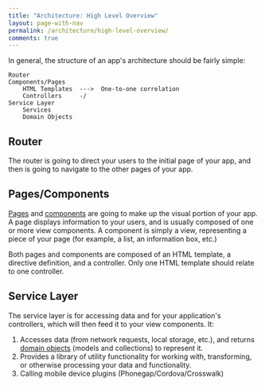 ```yaml
---
title: "Architecture: High Level Overview"
layout: page-with-nav
permalink: /architecture/high-level-overview/
comments: true
---
```


In general, the structure of an app's architecture should be fairly simple:

    Router
    Components/Pages
        HTML Templates  --->  One-to-one correlation
        Controllers     -/
    Service Layer
        Services
        Domain Objects
        

## Router

The router is going to direct your users to the initial page of your app, and
then is going to navigate to the other pages of your app.


## Pages/Components

[Pages](/architecture/pages/) and [components](/architecture/components/) are 
going to make up the visual portion of your app. A page displays information to 
your users, and is usually composed of one or more view components. A component 
is simply a view, representing a piece of your page (for example, a list, an 
information box, etc.)

Both pages and components are composed of an HTML template, a directive 
definition, and a controller. Only one HTML template should relate to one 
controller.


## Service Layer 

The service layer is for accessing data and for your application's controllers,
which will then feed it to your view components. It: 

1. Accesses data (from network requests, local storage, etc.), and returns 
   [domain objects](/architecture/domain-objects/) (models and collections) to 
   represent it.
2. Provides a library of utility functionality for working with, transforming, 
   or otherwise processing your data and functionality.
3. Calling mobile device plugins (Phonegap/Cordova/Crosswalk)

